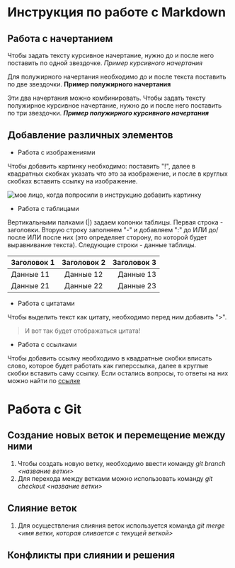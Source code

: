 # Инструкция по работе с Markdown

## Работа с начертанием

Чтобы задать тексту курсивное начертание, нужно до и после него поставить по одной звездочке.
*Пример курсивного начертания*

Для полужирного начертания необходимо до и после текста поставить по две звездочки.
**Пример полужирного начертания**

Эти два начертания можно комбинировать. Чтобы задать тексту полужирное курсивное начертание, нужно до и после него поставить по три звездочки.
***Пример полужирного курсивного начертания***

## Добавление различных элементов

* Работа с изображениями

Чтобы добавить картинку необходимо: поставить "!", далее в квадратных скобках указать что это за изображение, и после в круглых скобках вставить ссылку на изображение.

![мое лицо, когда попросили в инструкцию добавить картинку](https://i.pinimg.com/originals/d7/25/e1/d725e15124c4d858da4de83a94c8959a.jpg)

* Работа с таблицами 

Вертикальными палками (|) задаем колонки таблицы. Первая строка - заголовки. Вторую строку заполняем "-" и добавляем ":" до ИЛИ до/после ИЛИ после них (это определяет сторону, по которой будет выравнивание текста). Следующие строки - данные таблицы.

|Заголовок 1|Заголовок 2|Заголовок 3|
|-------------|:------------:|-------------:|
|Данные 11|Данные 12|Данные 13|
|Данные 21|Данные 22|Данные 23|

* Работа с цитатами

Чтобы выделить текст как цитату, необходимо перед ним добавить ">".
> И вот так будет отображаться цитата!

* Работа с ссылками

Чтобы добавить ссылку необходимо в квадратные скобки вписать слово, которое будет работать как гиперссылка, далее в круглые скобки вставить саму ссылку.
Если остались вопросы, то ответы на них можно найти по [ссылке](https://docs.microsoft.com/ru-ru/contribute/markdown-reference)

# Работа с Git
## Создание новых веток и перемещение между ними
1. Чтобы создать новую ветку, необходимо ввести команду _git branch <название ветки>_
2. Для перехода между ветками можно использовать команду _git checkout <название ветки>_
## Слияние веток

1. Для осуществления слияния веток используется команда _git merge <имя ветки, которая сливается с текущей веткой>_
## Конфликты при слиянии и решения